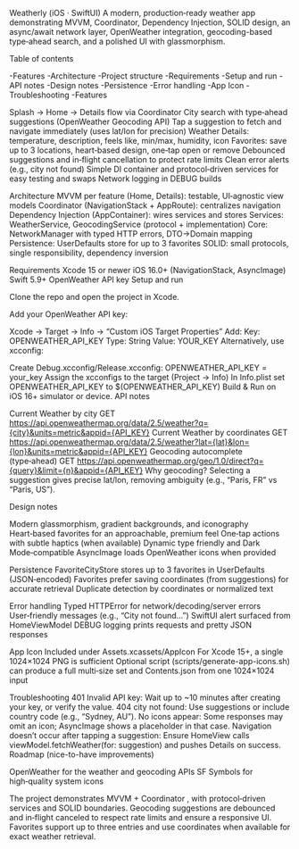 Weatherly (iOS · SwiftUI)
A modern, production‑ready weather app demonstrating MVVM, Coordinator, Dependency Injection, SOLID design, an async/await network layer, OpenWeather integration, geocoding-based type‑ahead search, and a polished UI with glassmorphism.

Table of contents

-Features
-Architecture
-Project structure
-Requirements
-Setup and run
-API notes
-Design notes
-Persistence
-Error handling
-App Icon
-Troubleshooting
-Features

Splash → Home → Details flow via Coordinator
City search with type‑ahead suggestions (OpenWeather Geocoding API)
Tap a suggestion to fetch and navigate immediately (uses lat/lon for precision)
Weather Details: temperature, description, feels like, min/max, humidity, icon
Favorites: save up to 3 locations, heart‑based design, one‑tap open or remove
Debounced suggestions and in‑flight cancellation to protect rate limits
Clean error alerts (e.g., city not found)
Simple DI container and protocol‑driven services for easy testing and swaps
Network logging in DEBUG builds


Architecture
MVVM per feature (Home, Details): testable, UI‑agnostic view models
Coordinator (NavigationStack + AppRoute): centralizes navigation
Dependency Injection (AppContainer): wires services and stores
Services: WeatherService, GeocodingService (protocol + implementation)
Core: NetworkManager with typed HTTP errors, DTO→Domain mapping
Persistence: UserDefaults store for up to 3 favorites
SOLID: small protocols, single responsibility, dependency inversion


Requirements
Xcode 15 or newer
iOS 16.0+ (NavigationStack, AsyncImage)
Swift 5.9+
OpenWeather API key
Setup and run

Clone the repo and open the project in Xcode.

Add your OpenWeather API key:

Xcode → Target → Info → “Custom iOS Target Properties”
Add:
Key: OPENWEATHER_API_KEY
Type: String
Value: YOUR_KEY
Alternatively, use xcconfig:

Create Debug.xcconfig/Release.xcconfig:
OPENWEATHER_API_KEY = your_key
Assign the xcconfigs to the target (Project → Info)
In Info.plist set OPENWEATHER_API_KEY to $(OPENWEATHER_API_KEY)
Build & Run on iOS 16+ simulator or device.
API notes

Current Weather by city
GET https://api.openweathermap.org/data/2.5/weather?q={city}&units=metric&appid={API_KEY}
Current Weather by coordinates
GET https://api.openweathermap.org/data/2.5/weather?lat={lat}&lon={lon}&units=metric&appid={API_KEY}
Geocoding autocomplete (type‑ahead)
GET https://api.openweathermap.org/geo/1.0/direct?q={query}&limit={n}&appid={API_KEY}
Why geocoding? Selecting a suggestion gives precise lat/lon, removing ambiguity (e.g., “Paris, FR” vs “Paris, US”).

Design notes

Modern glassmorphism, gradient backgrounds, and iconography
Heart‑based favorites for an approachable, premium feel
One‑tap actions with subtle haptics (when available)
Dynamic type friendly and Dark Mode‑compatible
AsyncImage loads OpenWeather icons when provided


Persistence
FavoriteCityStore stores up to 3 favorites in UserDefaults (JSON‑encoded)
Favorites prefer saving coordinates (from suggestions) for accurate retrieval
Duplicate detection by coordinates or normalized text


Error handling
Typed HTTPError for network/decoding/server errors
User‑friendly messages (e.g., “City not found…”)
SwiftUI alert surfaced from HomeViewModel
DEBUG logging prints requests and pretty JSON responses

App Icon
Included under Assets.xcassets/AppIcon
For Xcode 15+, a single 1024×1024 PNG is sufficient
Optional script (scripts/generate-app-icons.sh) can produce a full multi‑size set and Contents.json from one 1024×1024 input

Troubleshooting
401 Invalid API key: Wait up to ~10 minutes after creating your key, or verify the value.
404 city not found: Use suggestions or include country code (e.g., “Sydney, AU”).
No icons appear: Some responses may omit an icon; AsyncImage shows a placeholder in that case.
Navigation doesn’t occur after tapping a suggestion: Ensure HomeView calls viewModel.fetchWeather(for: suggestion) and pushes Details on success.
Roadmap (nice-to-have improvements)

OpenWeather for the weather and geocoding APIs
SF Symbols for high‑quality system icons

The project demonstrates MVVM + Coordinator , with protocol‑driven services and SOLID boundaries.
Geocoding suggestions are debounced and in‑flight canceled to respect rate limits and ensure a responsive UI.
Favorites support up to three entries and use coordinates when available for exact weather retrieval.
